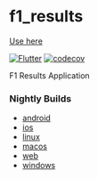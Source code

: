 # f1_results

[Use here](https://f1-results-prijindal.web.app)

[![Flutter](https://github.com/prijindal/f1_results/actions/workflows/flutter.yml/badge.svg)](https://github.com/prijindal/f1_results/actions/workflows/flutter.yml)
[![codecov](https://codecov.io/gh/prijindal/f1_results/branch/main/graph/badge.svg?token=9W0X8C9JKR)](https://codecov.io/gh/prijindal/f1_results)


F1 Results Application

### Nightly Builds

- [android](https://nightly.link/prijindal/f1_results/workflows/flutter/main/android.zip)
- [ios](https://nightly.link/prijindal/f1_results/workflows/flutter/main/ios.zip)
- [linux](https://nightly.link/prijindal/f1_results/workflows/flutter/main/linux.zip)
- [macos](https://nightly.link/prijindal/f1_results/workflows/flutter/main/macos.zip)
- [web](https://nightly.link/prijindal/f1_results/workflows/flutter/main/web.zip)
- [windows](https://nightly.link/prijindal/f1_results/workflows/flutter/main/windows.zip)